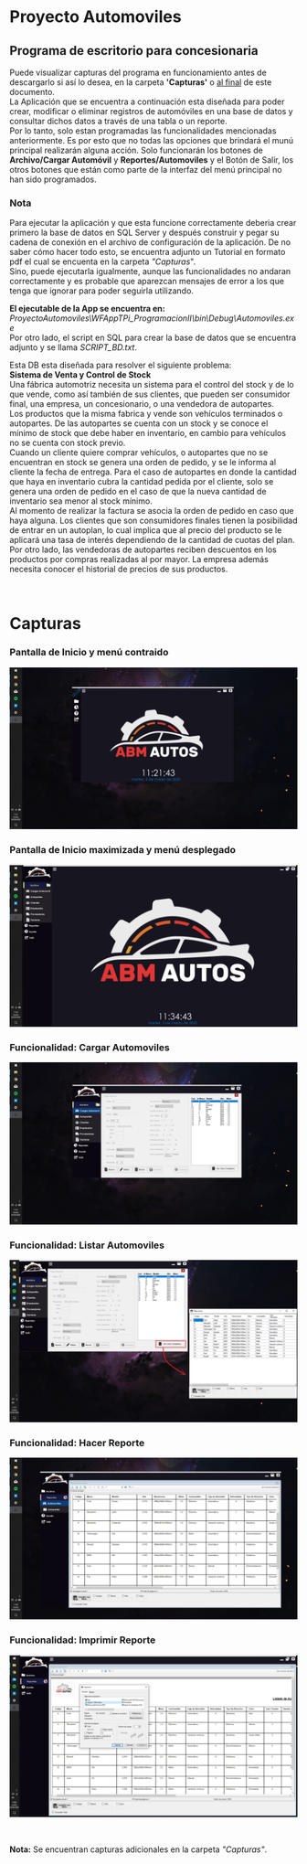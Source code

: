 # Proyecto Automoviles
## Programa de escritorio para concesionaria<br/>
Puede visualizar capturas del programa en funcionamiento antes de descargarlo si así lo desea, 
en la carpeta **'Capturas'** o [al final](#Capturas) de este documento.<br/>
La Aplicación que se encuentra a continuación esta diseñada para poder crear, modificar o eliminar
registros de automóviles en una base de datos y consultar dichos datos a través de una tabla o 
un reporte.<br/>
Por lo tanto, solo estan programadas las funcionalidades mencionadas anteriormente. Es por esto que
no todas las opciones que brindará el munú principal realizarán alguna acción. 
Solo funcionarán los botones de **Archivo/Cargar Automóvil** y **Reportes/Automoviles** y el Botón de Salir,
los otros botones que están como parte de la interfaz del menú principal no han sido programados.

### Nota
Para ejecutar la aplicación y que esta funcione correctamente deberia crear primero la base de datos
en SQL Server y después construir y pegar su cadena de conexión en el archivo de configuración de
la aplicación. De no saber cómo hacer todo esto, se encuentra adjunto un Tutorial en formato pdf el cual se encuenta en la carpeta *"Capturas*".  
Sino, puede ejecutarla igualmente, aunque las funcionalidades no andaran correctamente y 
es probable que aparezcan mensajes de error a los que tenga que ignorar para poder seguirla utilizando.

**El ejecutable de la App se encuentra en:** *ProyectoAutomoviles\WFAppTPi_ProgramacionII\bin\Debug\Automoviles.exe*<br/>
Por otro lado, el script en SQL para crear la base de datos que se encuentra adjunto y se llama *SCRIPT_BD.txt*.

Esta DB esta diseñada para resolver el siguiente problema:<br/>
**Sistema de Venta y Control de Stock**<br/>
Una fábrica automotriz necesita un sistema para el control del stock y de lo que vende, como así
también de sus clientes, que pueden ser consumidor final, una empresa, un concesionario, o una
vendedora de autopartes.<br/>
Los productos que la misma fabrica y vende son vehículos terminados o autopartes. De las autopartes se
cuenta con un stock y  se conoce el mínimo de stock que debe haber en inventario, en cambio para vehículos
no se cuenta con stock previo.<br/>
Cuando un cliente quiere comprar vehículos, o autopartes que no se encuentran en stock se genera una orden
de pedido, y se le informa al cliente la fecha de entrega. Para el caso de autopartes en donde la cantidad
que haya en inventario cubra la cantidad pedida por el cliente, solo se genera una orden de pedido en el caso
de que la nueva cantidad de inventario sea menor al stock mínimo.<br/>
Al momento de realizar la factura se asocia la orden de pedido en caso que haya alguna.
Los clientes que son consumidores finales tienen la posibilidad de entrar en un autoplan, lo cual implica que
al precio del producto se le aplicará una tasa de interés dependiendo de la cantidad de cuotas del plan.<br/>
Por otro lado, las vendedoras de autopartes reciben descuentos en los productos por compras realizadas al por mayor.
La empresa además necesita conocer el historial de precios de sus productos.  

<br/>

# Capturas

### Pantalla de Inicio y menú contraido
![captura1](./Capturas/captura1.png)

### Pantalla de Inicio maximizada y menú desplegado
![captura10](./Capturas/captura10.png)

### Funcionalidad: Cargar Automoviles
![captura4](./Capturas/captura4.png)

### Funcionalidad: Listar Automoviles
![captura5](./Capturas/captura5.png)

### Funcionalidad: Hacer Reporte
![captura8](./Capturas/captura8.png)

### Funcionalidad: Imprimir Reporte
![captura8](./Capturas/captura9.png)


<br/>  

**Nota:** Se encuentran capturas adicionales en la carpeta *"Capturas"*.
